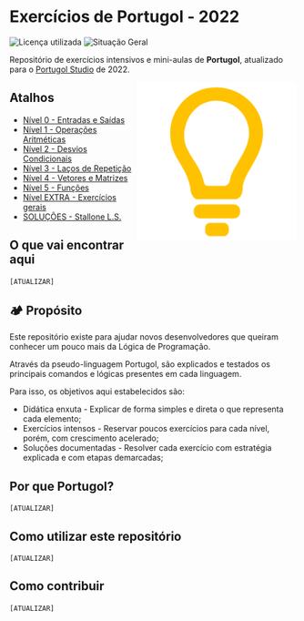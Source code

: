 # Exercícios de Portugol - 2022
![Licença utilizada](https://img.shields.io/github/license/stallone-dev/exercicios_portugol_2022?label=LICEN%C3%87A&style=flat)
![Situação Geral](https://img.shields.io/badge/STATUS%20GERAL-Em%20construção-orange?style=flat)

Repositório de exercícios intensivos e mini-aulas de **Portugol**, atualizado para o [Portugol Studio](http://lite.acad.univali.br/portugol/) de 2022. 


<img align="right" src="./z_imagens/LogoPortugol.png" alt="Logo do Portugol Studio - Desenho de uma lâmpada minimalista amarela." width="280">

## Atalhos
* [Nível 0 - Entradas e Saídas](./Niveis/Nivel_0/README.md)
* [Nível 1 - Operações Aritméticas](./Niveis/Nivel_1/)
* [Nível 2 - Desvios Condicionais](./Niveis/Nivel_2/)
* [Nível 3 - Laços de Repetição](./Niveis/Nivel_3/)
* [Nível 4 - Vetores e Matrizes](./Niveis/Nivel_4/)
* [Nível 5 - Funções](./Niveis/Nivel_5/)
* [Nível EXTRA - Exercícios gerais](./Niveis/Questoes_Extras_DESATUALIZADO/)
* [SOLUÇÕES - Stallone L.S.](./Solucoes/)

## O que vai encontrar aqui
    [ATUALIZAR]

## 🏕️ Propósito
Este repositório existe para ajudar novos desenvolvedores que queiram conhecer um pouco mais da Lógica de Programação. 

Através da pseudo-linguagem Portugol, são explicados e testados os principais comandos e lógicas presentes em cada linguagem.

Para isso, os objetivos aqui estabelecidos são:

* Didática enxuta - Explicar de forma simples e direta o que representa cada elemento;
* Exercícios intensos - Reservar poucos exercícios para cada nível, porém, com crescimento acelerado;
* Soluções documentadas - Resolver cada exercício com estratégia explicada e com etapas demarcadas;

## Por que Portugol?
    [ATUALIZAR]

## Como utilizar este repositório
    [ATUALIZAR]

## Como contribuir
    [ATUALIZAR]
